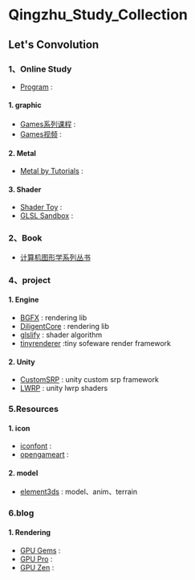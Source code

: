 # Qingzhu_Study_Collection
## Let's Convolution

### 1、Online Study
- [Program](https://www.raywenderlich.com/) : 
#### 1. graphic
- [Games系列课程](https://sites.cs.ucsb.edu/~lingqi/teaching/games101.html) :  
- [Games视频](https://www.bilibili.com/video/BV1X7411F744/) :  

#### 2. Metal
- [Metal by Tutorials](https://www.raywenderlich.com/books/metal-by-tutorials) : 

#### 3. Shader
- [Shader Toy](https://www.shadertoy.com) : 
- [GLSL Sandbox](https://www.glslsandbox.com) : 

### 2、Book
- [计算机图形学系列丛书](https://www.github.com/zwluoqi/graphic_books)
### 4、project
#### 1. Engine
- [BGFX](https://github.com/bkaradzic/bgfx) : rendering lib
- [DiligentCore](https://github.com/DiligentGraphics/DiligentCore) :  rendering lib
- [glslify](https://github.com/glslify) : shader algorithm
- [tinyrenderer](https://github.com/ssloy/tinyrenderer) :tiny sofeware render framework

#### 2. Unity
- [CustomSRP](https://github.com/cinight/CustomSRP) : unity custom srp framework
- [LWRP](https://github.com/marcozakaria/URP-LWRP-Shaders) : unity lwrp shaders


### 5.Resources
#### 1. icon
- [iconfont](https://www.iconfont.cn/) : 
- [opengameart](https://opengameart.org/collections) : 

#### 2. model
- [element3ds](http://www.element3ds.com) : model、anim、terrain

### 6.blog

#### 1. Rendering
- [GPU Gems](https://github.com/QianMo/Game-Programmer-Study-Notes) : 
- [GPU Pro](https://zhuanlan.zhihu.com/p/74548892) : 
- [GPU Zen](https://zhuanlan.zhihu.com/p/352302525) : 
